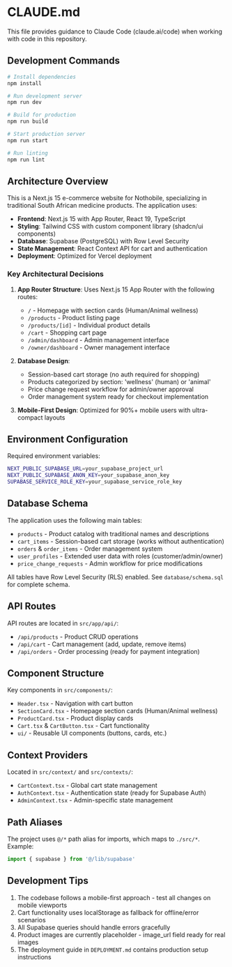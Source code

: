 # CLAUDE.md

This file provides guidance to Claude Code (claude.ai/code) when working with code in this repository.

## Development Commands

```bash
# Install dependencies
npm install

# Run development server
npm run dev

# Build for production
npm run build

# Start production server
npm run start

# Run linting
npm run lint
```

## Architecture Overview

This is a Next.js 15 e-commerce website for Nothobile, specializing in traditional South African medicine products. The application uses:

- **Frontend**: Next.js 15 with App Router, React 19, TypeScript
- **Styling**: Tailwind CSS with custom component library (shadcn/ui components)
- **Database**: Supabase (PostgreSQL) with Row Level Security
- **State Management**: React Context API for cart and authentication
- **Deployment**: Optimized for Vercel deployment

### Key Architectural Decisions

1. **App Router Structure**: Uses Next.js 15 App Router with the following routes:
   - `/` - Homepage with section cards (Human/Animal wellness)
   - `/products` - Product listing page
   - `/products/[id]` - Individual product details
   - `/cart` - Shopping cart page
   - `/admin/dashboard` - Admin management interface
   - `/owner/dashboard` - Owner management interface

2. **Database Design**: 
   - Session-based cart storage (no auth required for shopping)
   - Products categorized by section: 'wellness' (human) or 'animal'
   - Price change request workflow for admin/owner approval
   - Order management system ready for checkout implementation

3. **Mobile-First Design**: Optimized for 90%+ mobile users with ultra-compact layouts

## Environment Configuration

Required environment variables:
```bash
NEXT_PUBLIC_SUPABASE_URL=your_supabase_project_url
NEXT_PUBLIC_SUPABASE_ANON_KEY=your_supabase_anon_key
SUPABASE_SERVICE_ROLE_KEY=your_supabase_service_role_key
```

## Database Schema

The application uses the following main tables:
- `products` - Product catalog with traditional names and descriptions
- `cart_items` - Session-based cart storage (works without authentication)
- `orders` & `order_items` - Order management system
- `user_profiles` - Extended user data with roles (customer/admin/owner)
- `price_change_requests` - Admin workflow for price modifications

All tables have Row Level Security (RLS) enabled. See `database/schema.sql` for complete schema.

## API Routes

API routes are located in `src/app/api/`:
- `/api/products` - Product CRUD operations
- `/api/cart` - Cart management (add, update, remove items)
- `/api/orders` - Order processing (ready for payment integration)

## Component Structure

Key components in `src/components/`:
- `Header.tsx` - Navigation with cart button
- `SectionCard.tsx` - Homepage section cards (Human/Animal wellness)
- `ProductCard.tsx` - Product display cards
- `Cart.tsx` & `CartButton.tsx` - Cart functionality
- `ui/` - Reusable UI components (buttons, cards, etc.)

## Context Providers

Located in `src/context/` and `src/contexts/`:
- `CartContext.tsx` - Global cart state management
- `AuthContext.tsx` - Authentication state (ready for Supabase Auth)
- `AdminContext.tsx` - Admin-specific state management

## Path Aliases

The project uses `@/*` path alias for imports, which maps to `./src/*`. Example:
```typescript
import { supabase } from '@/lib/supabase'
```

## Development Tips

1. The codebase follows a mobile-first approach - test all changes on mobile viewports
2. Cart functionality uses localStorage as fallback for offline/error scenarios
3. All Supabase queries should handle errors gracefully
4. Product images are currently placeholder - image_url field ready for real images
5. The deployment guide in `DEPLOYMENT.md` contains production setup instructions
